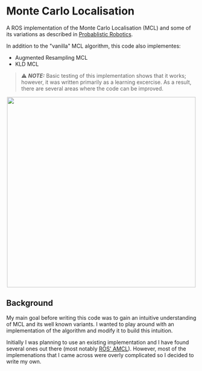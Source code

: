 # Monte Carlo Localisation

A ROS implementation of the Monte Carlo Localisation (MCL) and some of its variations as described in [Probablistic Robotics](http://www.probabilistic-robotics.org/).

In addition to the "vanilla" MCL algorithm, this code also implementes:

* Augmented Resampling MCL
* KLD MCL

> :warning: **_NOTE:_**  Basic testing of this implementation shows that it works; however, it was written primarily as a learning excercise. As a result, there are several areas where the code can be improved.

<p align="center">
  <img width="500" height="505" src="demo.gif">
</p>


## Background

My main goal before writing this code was to gain an intuitive understanding of MCL and its well known variants. I wanted to play around with an implementation of the algorithm and modify it to build this intuition.

Initially I was planning to use an existing implementation and I have found several ones out there (most notably [ROS' AMCL](http://wiki.ros.org/amcl)). However, most of the implemenations that I came across were overly complicated so I decided to write my own.